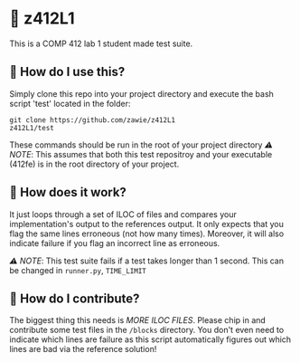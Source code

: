 # 🥯 z412L1
This is a COMP 412 lab 1 student made test suite.

## 🚀 How do I use this?
Simply clone this repo into your project directory and execute the bash script 'test' located in the folder:
```
git clone https://github.com/zawie/z412L1
z412L1/test
```
These commands should be run in the root of your project directory
*⚠️ NOTE*: This assumes that both this test repositroy and your executable (412fe) is in the root directory of your project. 

## 🤖 How does it work?
It just loops through a set of ILOC of files and compares your implementation's output to the references output. 
It only expects that you flag the same lines erroneous (not how many times).
Moreover, it will also indicate failure if you flag an incorrect line as erroneous.

*⚠️ NOTE*: This test suite fails if a test takes longer than 1 second. This can be changed in `runner.py`, `TIME_LIMIT`

## 🧱 How do I contribute?
The biggest thing this needs is *MORE ILOC FILES*. Please chip in and contribute some test files in the `/blocks` directory. 
You don't even need to indicate which lines are failure as this script automatically figures out which lines are bad via the reference solution!
